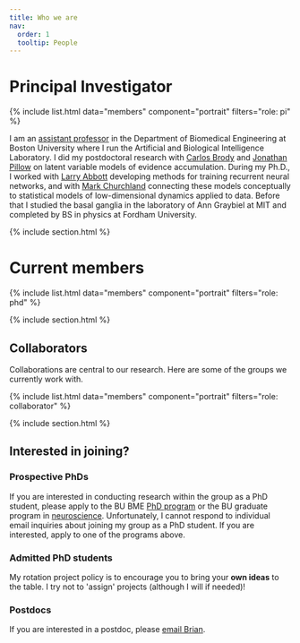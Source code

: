 ```yaml
---
title: Who we are
nav:
  order: 1
  tooltip: People
---
```


# <i class="fas fa-users"></i> Principal Investigator

{%
  include list.html
  data="members"
  component="portrait"
  filters="role: pi"
%}

I am an [assistant professor](https://www.bu.edu/eng/profile/brian-depasquale-ph-d/) in the Department of Biomedical Engineering at Boston University where I run the Artificial and Biological Intelligence Laboratory. I did my postdoctoral research with [Carlos Brody](http://brodylab.org/) and [Jonathan Pillow](http://pillowlab.princeton.edu/jpillow/) on latent variable models of evidence accumulation. During my Ph.D., I worked with [Larry Abbott](http://www.columbia.edu/cu/neurotheory/Larry/) developing methods for training recurrent neural networks, and with [Mark Churchland](https://churchland.zuckermaninstitute.columbia.edu/people/mark-m-churchland) connecting these models conceptually to statistical models of low-dimensional dynamics applied to data. Before that I studied the basal ganglia in the laboratory of Ann Graybiel at MIT and completed by BS in physics at Fordham University. 

{% include section.html %}

# Current members

{%
  include list.html
  data="members"
  component="portrait"
  filters="role: phd"
%}

{% include section.html %}

## Collaborators

Collaborations are central to our research. Here are some of the groups we currently work with.

{%
  include list.html
  data="members"
  component="portrait"
  filters="role: collaborator"
%}

{% include section.html %}

## Interested in joining?
### Prospective PhDs
If you are interested in conducting research within the group as a PhD student, please apply to the BU BME [PhD program](https://www.bu.edu/eng/academics/explore-degree-programs/phd-in-biomedical-engineering/) or the BU graduate program in [neuroscience](  https://www.bu.edu/neuro/academics/graduate/). Unfortunately, I cannot respond to individual email inquiries about joining my group as a PhD student. If you are interested, apply to one of the programs above. 

### Admitted PhD students
My rotation project policy is to encourage you to bring your **own ideas** to the table. I try not to 'assign' projects (although I will if needed)!

### Postdocs
If you are interested in a postdoc, please [email Brian](mailto:bddepasq@bu.edu).  

<!--- ## Funding

Our work is made possible by funding from several organizations.
{:.center}

{%
  include gallery.html
  style="square"

  image1="images/photo.jpg"
  link1="https://nasa.gov/"
  tooltip1="Cool Foundation"

%}
-->